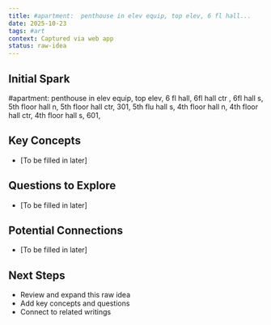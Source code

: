 ```yaml
---
title: #apartment:  penthouse in elev equip, top elev, 6 fl hall...
date: 2025-10-23
tags: #art
context: Captured via web app
status: raw-idea
---
```


## Initial Spark

#apartment:  penthouse in elev equip, top elev, 6 fl hall, 6fl hall ctr , 6fl hall s, 5th floor hall n, 5th floor hall ctr, 301, 5th flu hall s, 4th floor hall n, 4th floor hall ctr, 4th floor hall s, 601,

## Key Concepts

- [To be filled in later]

## Questions to Explore

- [To be filled in later]

## Potential Connections

- [To be filled in later]

## Next Steps

- Review and expand this raw idea
- Add key concepts and questions
- Connect to related writings
